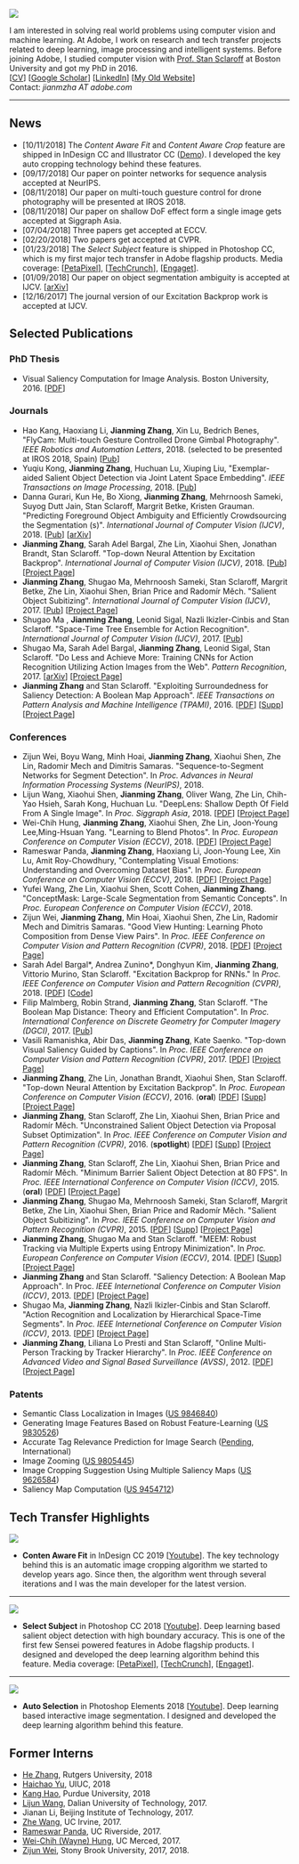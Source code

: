 ![](img/image002.jpg)  
  
I am interested in solving real world problems using computer vision and machine learning. At Adobe, I work on research and tech transfer projects related to deep learning, image processing and intelligent systems. Before joining Adobe, I studied computer vision with [Prof. Stan Sclaroff](http://www.cs.bu.edu/~sclaroff/) at Boston University and got my PhD in 2016.  
[[CV](https://www.dropbox.com/s/cnfsykaoi2p4qa5/CV_JianmingZhang.pdf?dl=0)]  [[Google Scholar](https://scholar.google.com/citations?user=TkVHKDgAAAAJ&hl=en)]  [[LinkedIn](www.linkedin.com/in/jianming-zhang-60762227)] [[My Old Website](http://cs-people.bu.edu/jmzhang/)]  
Contact: _jianmzha AT adobe.com_  

-------
## News
* [10/11/2018] The _Content Aware Fit_ and _Content Aware Crop_ feature are shipped in InDesign CC and Illustrator CC ([Demo](https://youtu.be/-43ijHtK_QM)). I developed the key auto cropping technology behind these features. 
* [09/17/2018] Our paper on pointer networks for sequence analysis accepted at NeurIPS.
* [08/11/2018] Our paper on multi-touch guesture control for drone photography will be presented at IROS 2018.
* [08/11/2018] Our paper on shallow DoF effect form a single image gets accepted at Siggraph Asia.
* [07/04/2018] Three papers get accepted at ECCV.
* [02/20/2018] Two papers get accepted at CVPR.
* [01/23/2018] The _Select Subject_ feature is shipped in Photoshop CC, which is my first major tech transfer in Adobe flagship products. Media coverage: [[PetaPixel](https://petapixel.com/2018/01/23/select-subject-photoshop-now-ai-powered-one-click-selections/)], [[TechCrunch](https://techcrunch.com/2018/01/23/adobe-photoshop-cc-now-makes-selecting-objects-a-one-click-affair/)], [[Engaget](https://www.engadget.com/2018/01/23/photoshops-ai-select-subject/)].
* [01/09/2018] Our paper on object segmentation ambiguity is accepted at IJCV. [[arXiv](https://arxiv.org/abs/1705.00366)]
* [12/16/2017] The journal version of our Excitation Backprop work is accepted at IJCV.

## Selected Publications

### PhD Thesis
* Visual Saliency Computation for Image Analysis. Boston University, 2016. [[PDF](https://www.dropbox.com/s/m9557mlql5e643h/thesis_final.pdf?dl=0)]  

### Journals
* Hao Kang, Haoxiang Li, __Jianming Zhang__, Xin Lu, Bedrich Benes, "FlyCam: Multi-touch Gesture Controlled Drone Gimbal Photography". _IEEE Robotics and Automation Letters_, 2018. (selected to be presented at IROS 2018, Spain) [[Pub](https://ieeexplore.ieee.org/abstract/document/8411115/)]
* Yuqiu Kong, __Jianming Zhang__, Huchuan Lu, Xiuping Liu, "Exemplar-aided Salient Object Detection via Joint Latent Space Embedding". _IEEE Transactions on Image Processing_, 2018. [[Pub](https://ieeexplore.ieee.org/abstract/document/8410567/)]
* Danna Gurari, Kun He, Bo Xiong, __Jianming Zhang__, Mehrnoosh Sameki, Suyog Dutt Jain, Stan Sclaroff, Margrit Betke, Kristen Grauman. "Predicting Foreground Object Ambiguity and Efficiently Crowdsourcing the Segmentation (s)". _International Journal of Computer Vision (IJCV)_, 2018. [[Pub](http://link.springer.com/article/10.1007/s11263-018-1065-7)] [[arXiv](https://arxiv.org/abs/1705.00366)]
* __Jianming Zhang__, Sarah Adel Bargal, Zhe Lin, Xiaohui Shen, Jonathan Brandt, Stan Sclaroff.  "Top-down Neural Attention by Excitation Backprop". _International Journal of Computer Vision (IJCV)_, 2018. [[Pub](https://link.springer.com/article/10.1007/s11263-017-1059-x)] [[Project Page](http://cs-people.bu.edu/jmzhang/excitationbp.html)]
* __Jianming Zhang__, Shugao Ma, Mehrnoosh Sameki, Stan Sclaroff, Margrit Betke, Zhe Lin, Xiaohui Shen, Brian Price and Radomír Měch.  "Salient Object Subitizing". _International Journal of Computer Vision (IJCV)_, 2017. [[Pub](https://link.springer.com/article/10.1007%2Fs11263-017-1011-0)] [[Project Page](http://cs-people.bu.edu/jmzhang/sos.html)]
* Shugao Ma , __Jianming Zhang__, Leonid Sigal, Nazli Ikizler-Cinbis and Stan Sclaroff. "Space-Time Tree Ensemble for Action Recognition". _International Journal of Computer Vision (IJCV)_, 2017. [[Pub](https://link.springer.com/article/10.1007/s11263-016-0980-8)]
* Shugao Ma, Sarah Adel Bargal, __Jianming Zhang__, Leonid Sigal, Stan Sclaroff. "Do Less and Achieve More: Training CNNs for Action Recognition Utilizing Action Images from the Web". _Pattern Recognition_, 2017. [[arXiv](http://arxiv.org/pdf/1512.07155v1.pdf)] [[Project Page](http://cs-people.bu.edu/sbargal/BU-action/)]
* __Jianming Zhang__ and Stan Sclaroff. "Exploiting Surroundedness for Saliency Detection: A Boolean Map Approach". _IEEE Transactions on Pattern Analysis and Machine Intelligence (TPAMI)_, 2016. [[PDF](http://cs-people.bu.edu/jmzhang/BMS/BMS_PAMI_preprint.pdf)] [[Supp](http://cs-people.bu.edu/jmzhang/SOS/SOS_supp.pdf)] [[Project Page](http://cs-people.bu.edu/jmzhang/BMS/BMS.html)]

### Conferences
* Zijun Wei, Boyu Wang, Minh Hoai, __Jianming Zhang__, Xiaohui Shen, Zhe Lin, Radomir Mech and Dimitris Samaras. "Sequence-to-Segment Networks for Segment Detection". In _Proc. Advances in Neural Information Processing Systems (NeurIPS)_, 2018.
* Lijun Wang, Xiaohui Shen, __Jianming Zhang__, Oliver Wang, Zhe Lin, Chih-Yao Hsieh, Sarah Kong, Huchuan Lu. "DeepLens: Shallow Depth Of Field From A Single Image". In _Proc. Siggraph Asia_, 2018. [[PDF](https://deeplensprj.github.io/deeplens/DeepLens/shallowdof.pdf)] [[Project Page](https://deeplensprj.github.io/deeplens/DeepLens.html)]
* Wei-Chih Hung, __Jianming Zhang__, Xiaohui Shen, Zhe Lin, Joon-Young Lee,Ming-Hsuan Yang. "Learning to Blend Photos". In _Proc. European Conference on Computer Vision (ECCV)_, 2018. [[PDF](http://openaccess.thecvf.com/content_ECCV_2018/papers/Wei-Chih_Hung_Learning_to_Blend_ECCV_2018_paper.pdf)] [[Project Page](https://github.com/hfslyc/LearnToBlend)]
* Rameswar Panda, __Jianming Zhang__, Haoxiang Li, Joon-Young Lee, Xin Lu, Amit Roy-Chowdhury, "Contemplating Visual Emotions: Understanding and Overcoming Dataset Bias". In _Proc. European Conference on Computer Vision (ECCV)_, 2018. [[PDF](http://openaccess.thecvf.com/content_ECCV_2018/papers/Rameswar_Panda_Contemplating_Visual_Emotions_ECCV_2018_paper.pdf)] [[Project Page](https://rpand002.github.io/emotion.html)]
* Yufei Wang, Zhe Lin, Xiaohui Shen, Scott Cohen, __Jianming Zhang__. "ConceptMask: Large-Scale Segmentation from Semantic Concepts". In _Proc. European Conference on Computer Vision (ECCV)_, 2018.
* Zijun Wei, __Jianming Zhang__, Min Hoai, Xiaohui Shen, Zhe Lin, Radomir Mech and Dimitris Samaras. "Good View Hunting: Learning Photo Composition from Dense View Pairs". In _Proc. IEEE Conference on Computer Vision and Pattern Recognition (CVPR)_, 2018. [[PDF](http://www.zijunwei.org/papers/cvpr18-photo-composition.pdf)] [[Project Page](http://www.zijunwei.org/VPN_CVPR2018.html)]
* Sarah Adel Bargal\*, Andrea Zunino\*, Donghyun Kim, __Jianming Zhang__, Vittorio Murino, Stan Sclaroff. "Excitation Backprop for RNNs." In _Proc. IEEE Conference on Computer Vision and Pattern Recognition (CVPR)_, 2018. [[PDF](http://cs-people.bu.edu/sbargal/arxiv-CEBR.pdf)] [[Code](https://github.com/sbargal/Caffe-ExcitationBP-RNNs)] 
* Filip Malmberg, Robin Strand, __Jianming Zhang__, Stan Sclaroff. "The Boolean Map Distance: Theory and Efficient Computation". In _Proc. International Conference on Discrete Geometry for Computer Imagery (DGCI)_, 2017. [[Pub](https://link.springer.com/chapter/10.1007/978-3-319-66272-5_27)]
* Vasili Ramanishka, Abir Das, __Jianming Zhang__, Kate Saenko. "Top-down Visual Saliency Guided by Captions".  In _Proc. IEEE Conference on Computer Vision and Pattern Recognition (CVPR)_, 2017. [[PDF](https://arxiv.org/pdf/1612.07360.pdf)] [[Project Page](http://ai.bu.edu/caption-guided-saliency/)]
* __Jianming Zhang__, Zhe Lin, Jonathan Brandt, Xiaohui Shen, Stan Sclaroff. "Top-down Neural Attention by Excitation Backprop". In _Proc. European Conference on Computer Vision (ECCV)_, 2016. (__oral__) [[PDF](http://cs-people.bu.edu/jmzhang/EB/ExcitationBackprop.pdf)] [[Supp](http://cs-people.bu.edu/jmzhang/EB/ExcitationBackprop-supp.pdf)] [[Project Page](http://cs-people.bu.edu/jmzhang/excitationbp.html)]
* __Jianming Zhang__, Stan Sclaroff, Zhe Lin, Xiaohui Shen, Brian Price and Radomír Měch. "Unconstrained Salient Object Detection via Proposal Subset Optimization". In _Proc. IEEE Conference on Computer Vision and Pattern Recognition (CVPR)_, 2016. (__spotlight__) [[PDF](http://cs-people.bu.edu/jmzhang/SOD/CVPR16SOD_camera_ready.pdf)] [[Supp](http://cs-people.bu.edu/jmzhang/SOD/supp_camera_ready.pdf)] [[Project Page](http://cs-people.bu.edu/jmzhang/sod.html)]
* __Jianming Zhang__, Stan Sclaroff, Zhe Lin, Xiaohui Shen, Brian Price and Radomír Měch. "Minimum Barrier Salient Object Detection at 80 FPS". In _Proc. IEEE International Conference on Computer Vision (ICCV)_, 2015. (__oral__) [[PDF](http://cs-people.bu.edu/jmzhang/fastmbd/MBS_preprint.pdf)] [[Project Page](http://cs-people.bu.edu/jmzhang/fastmbd.html)]
* __Jianming Zhang__, Shugao Ma, Mehrnoosh Sameki, Stan Sclaroff, Margrit Betke, Zhe Lin, Xiaohui Shen, Brian Price and Radomír Měch. "Salient Object Subitizing". In _Proc. IEEE Conference on Computer Vision and Pattern Recognition (CVPR)_, 2015. [[PDF](http://cs-people.bu.edu/jmzhang/SOS/SOS_preprint.pdf)] [[Supp](http://cs-people.bu.edu/jmzhang/SOS/SOS_supp.pdf)] [[Project Page](http://cs-people.bu.edu/jmzhang/sos.html)]
* __Jianming Zhang__, Shugao Ma and Stan Sclaroff. "MEEM: Robust Tracking via Multiple Experts using Entropy Minimization". In _Proc. European Conference on Computer Vision (ECCV)_, 2014. [[PDF](http://cs-people.bu.edu/jmzhang/MEEM/MEEM-eccv-preprint.pdf)] [[Supp](http://cs-people.bu.edu/jmzhang/MEEM/supplementary.pdf)] [[Project Page](http://cs-people.bu.edu/jmzhang/MEEM/MEEM.html)]
* __Jianming Zhang__ and Stan Sclaroff. "Saliency Detection: A Boolean Map Approach". In Proc. _IEEE Internetional Conference on Computer Vision (ICCV)_, 2013. [[PDF](http://cs-people.bu.edu/jmzhang/BMS/BMS_iccv13_preprint.pdf)] [[Project Page](http://cs-people.bu.edu/jmzhang/BMS/BMS.html)]
* Shugao Ma, __Jianming Zhang__, Nazli Ikizler-Cinbis and Stan Sclaroff. "Action Recognition and Localization by Hierarchical Space-Time Segments". In _Proc. IEEE Internetional Conference on Computer Vision (ICCV)_, 2013. [[PDF](http://cs-people.bu.edu/shugaoma/STSegments/iccv2013_preprint_shugao.pdf)] [[Project Page](http://cs-people.bu.edu/shugaoma/STSegments/STSegments.html)]
* __Jianming Zhang__, Liliana  Lo Presti and Stan Sclaroff, "Online Multi-Person Tracking by Tracker Hierarchy". In _Proc. IEEE Conference on Advanced Video and Signal Based Surveillance (AVSS)_, 2012. [[PDF](http://www.cs.bu.edu/groups/ivc/software/TrackerHierarchy/AVSS2012_TrackerHierarchy.pdf)] [[Project Page](http://cs-people.bu.edu/jmzhang/tracker_hierarchy/Tracker_Hierarchy.htm)]

### Patents
* Semantic Class Localization in Images ([US 9846840](http://www.freepatentsonline.com/y2017/0344884.html))
* Generating Image Features Based on Robust Feature-Learning ([US 9830526](http://www.freepatentsonline.com/9830526.html))
* Accurate Tag Relevance Prediction for Image Search ([Pending](https://www.google.com/patents/US20170236055), International)
* Image Zooming ([US 9805445](https://www.google.com/patents/US9805445))
* Image Cropping Suggestion Using Multiple Saliency Maps ([US 9626584](https://www.google.com/patents/US9626584))
* Saliency Map Computation ([US 9454712](https://www.google.com/patents/US9454712))

## Tech Transfer Highlights

![](img/content-aware-fit.png)
* __Conten Aware Fit__ in InDesign CC 2019 [[Youtube](https://youtu.be/-43ijHtK_QM)]. The key technology behind this is an automatic image cropping algorithm we started to develop years ago. Since then, the algorithm went through several iterations and I was the main developer for the latest version.

---

![](img/select-subject.jpg) 
* __Select Subject__ in Photoshop CC 2018 [[Youtube](https://youtu.be/x-9qYLr15tU)]. Deep learning based salient object detection with high boundary accuracy. This is one of the first few Sensei powered features in Adobe flagship products. I designed and developed the deep learning algorithm behind this feature. Media coverage: [[PetaPixel](https://petapixel.com/2018/01/23/select-subject-photoshop-now-ai-powered-one-click-selections/)], [[TechCrunch](https://techcrunch.com/2018/01/23/adobe-photoshop-cc-now-makes-selecting-objects-a-one-click-affair/)], [[Engaget](https://www.engadget.com/2018/01/23/photoshops-ai-select-subject/)].

---

![](img/adobe-photoshop-elemnents-18.jpg) 
* __Auto Selection__ in Photoshop Elements 2018 [[Youtube](https://youtu.be/kXUW1Z_f5Ug)]. Deep learning based interactive image segmentation. I designed and developed the deep learning algorithm behind this feature.

## Former Interns
* [He Zhang](https://sites.google.com/site/hezhangsprinter/), Rutgers University, 2018
* [Haichao Yu](http://www.haichaoyu.me/home), UIUC, 2018
* [Kang Hao](https://www.linkedin.com/in/haokang2017/), Purdue University, 2018 
* [Lijun Wang](https://scholar.google.com/citations?user=EfTwkXMolscC&hl=en), Dalian University of Technology, 2017.
* Jianan Li, Beijing Institute of Technology, 2017.
* [Zhe Wang](http://wangzheallen.github.io/), UC Irvine, 2017.
* [Rameswar Panda](https://rpand002.github.io/), UC Riverside, 2017.
* [Wei-Chih (Wayne) Hung](https://hfslyc.github.io/), UC Merced, 2017.
* [Zijun Wei](http://www.zijunwei.org/), Stony Brook University, 2017, 2018.

